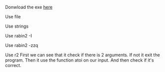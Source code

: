 Donwload the exe [here](https://www.begin.re/playground-exercises)

Use file

Use strings

Use rabin2 -I

Use rabin2 -zzq

Use r2
First we can see that it check if there is 2 arguments. If not it exit the program. 
Then it use the function atoi on our input.
And then check if it's correct.
